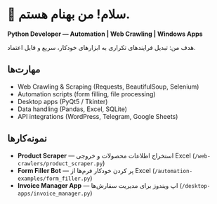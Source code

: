 # 👋 سلام! من بهنام هستم.
**Python Developer — Automation | Web Crawling | Windows Apps**

هدف من: تبدیل فرایندهای تکراری به ابزارهای خودکار، سریع و قابل اعتماد.

## مهارت‌ها
- Web Crawling & Scraping (Requests, BeautifulSoup, Selenium)
- Automation scripts (form filling, file processing)
- Desktop apps (PyQt5 / Tkinter)
- Data handling (Pandas, Excel, SQLite)
- API integrations (WordPress, Telegram, Google Sheets)

## نمونه‌کارها
- **Product Scraper** — استخراج اطلاعات محصولات و خروجی Excel (`/web-crawlers/product_scraper.py`)
- **Form Filler Bot** — پر کردن خودکار فرم‌ها از Excel (`/automation-examples/form_filler.py`)
- **Invoice Manager App** — اپ ویندوز برای مدیریت سفارش‌ها (`/desktop-apps/invoice_manager.py`)

